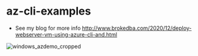 # az-cli-examples

- See my blog for more info  http://www.brokedba.com/2020/12/deploy-webserver-vm-using-azure-cli-and.html

![windows_azdemo_cropped](https://user-images.githubusercontent.com/29458929/151838663-0d2a1796-28b4-4c17-93f0-854af4219946.gif)
